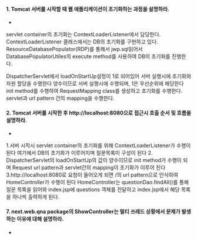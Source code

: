 #### 1. Tomcat 서버를 시작할 때 웹 애플리케이션이 초기화하는 과정을 설명하라.
*
servlet container의 초기화는 ContextLoaderListener에서 담당한다.
ContextLoaderListener 클래스에서는 DB의 초기화를 구현하고 있다.
ResourceDatabasePopulator(RDP)를 통해서 jwp.sql읽어서 
DatabasePopulatorUtiles의 execute method를 사용하여 DB의 초기화를 진행한다.

DispatcherServlet에서 loadOnStartUp설정이 1로 되어있어 서버 실행시에 초기화와 자원 할당을 수행한다
양수이므로 서버 실행시에 수행되며, 1은 우선순위에 해당한다
init method를 수행하여 RequestMapping class를 생성하고 초기화를 수행한다.
servlet과 url pattern 간의 mapping을 수행한다.

#### 2. Tomcat 서버를 시작한 후 http://localhost:8080으로 접근시 호출 순서 및 흐름을 설명하라.
* 
1.서버 시작시 servlet container의 초기화를 위해 ContextLoaderListener가 수행이 된다
여기에서 DB의 초기화가 이루어지며 질문목록이 구성이 된다
2. DispatcherServlet의 loadOnStartUp의 값이 양수이므로 init method가 수행이 되며
Request url pattern과 servlet간의 mapping이 초기화가 이루어 진다
3.http://localhost:8080로 요청이 들어오게 되면 /의 url pattern으로 인식하여 HomeController가 수행이 된다
HomeController는 questionDao.findAll()를 통해 질문 목록을 읽어와 index.jsp에 questions 객체를 전달하고 
index.jsp에서 해당 목록을 하나씩 출력하게 된다.

#### 7. next.web.qna package의 ShowController는 멀티 쓰레드 상황에서 문제가 발생하는 이유에 대해 설명하라.
* 

